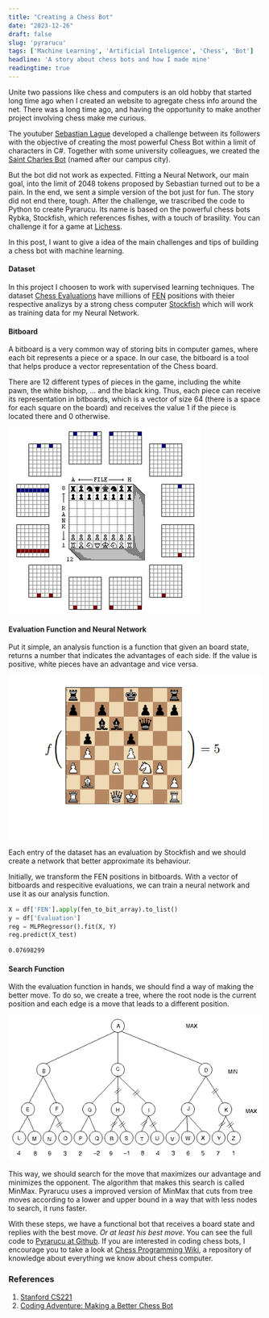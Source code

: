 ```yaml
---
title: "Creating a Chess Bot"
date: "2023-12-26"
draft: false
slug: 'pyrarucu'
tags: ['Machine Learning', 'Artificial Inteligence', 'Chess', 'Bot']
headline: 'A story about chess bots and how I made mine'
readingtime: true
---
```


Unite two passions like chess and computers is an old hobby that started long time ago when I created an website to agregate chess info around the net. There was a long time ago, and having the opportunity to make another project involving chess make me curious. 

The youtuber [Sebastian Lague](https://www.youtube.com/c/SebastianLague) developed a challenge between its followers with the objective of creating the most powerful Chess Bot within a limit of characters in C#. Together with some university colleagues, we created the [Saint Charles Bot](https://github.com/icmc-data/tiny-chess-bots) (named after our campus city).

But the bot did not work as expected. Fitting a Neural Network, our main goal, into the limit of 2048 tokens proposed by Sebastian turned out to be a pain. In the end, we sent a simple version of the bot just for fun. The story did not end there, tough. After the challenge, we trascribed the code to Python to create Pyrarucu. Its name is based on the powerful chess bots Rybka, Stockfish, which references fishes, with a touch of brasility. You can challenge it for a game at [Lichess](https://lichess.org/@/Pyrarucu).

In this post, I want to give a idea of the main challenges and tips of building a chess bot with machine learning.

#### Dataset
In this project I choosen to work with supervised learning techniques. The dataset [Chess Evaluations](https://www.kaggle.com/datasets/ronakbadhe/chess-evaluations) have millions of [FEN](https://en.wikipedia.org/wiki/Forsyth%E2%80%93Edwards_Notation) positions with theier respective analizys by a strong chess computer [Stockfish](https://stockfishchess.org/) which will work as training data for my Neural Network.

#### Bitboard
A bitboard is a very common way of storing bits in computer games, where each bit represents a piece or a space. In our case, the bitboard is a tool that helps produce a vector representation of the Chess board.

There are 12 different types of pieces in the game, including the white pawn, the white bishop, ... and the black king. Thus, each piece can receive its representation in bitboards, which is a vector of size 64 (there is a space for each square on the board) and receives the value 1 if the piece is located there and 0 otherwise.

![../img/bitboard.gif](../img/bitboard.gif)

#### Evaluation Function and Neural Network
Put it simple, an analysis function is a function that given an board state, returns a number that indicates the advantages of each side. If the value is positive, white pieces have an advantage and vice versa. 

![evaluation](../img/evaluation.png)

Each entry of the dataset has an evaluation by Stockfish and we should create a network that better approximate its behaviour.

Initially, we transform the FEN positions in bitboards. With a vector of bitboards and respecitive evaluations, we can train a neural network and use it as our analysis function.

``` python
X = df['FEN'].apply(fen_to_bit_array).to_list()
y = df['Evaluation']
reg = MLPRegressor().fit(X, Y)
reg.predict(X_test)
```
``` bash
0.07698299
```

#### Search Function 
With the evaluation function in hands, we should find a way of making the better move. To do so, we create a tree, where the root node is the current position and each edge is a move that leads to a different position.

![minmax](../img/minmax.png)

This way, we should search for the move that maximizes our advantage and minimizes the opponent. The algorithm that makes this search is called MinMax. Pyrarucu uses a improved version of MinMax that cuts from tree moves according to a lower and upper bound in a way that with less nodes to search, it runs faster. 

With these steps, we have a functional bot that receives a board state and replies with the best move. *Or at least his best move*. You can see the full code to [Pyrarucu at Github](https://github.com/icmc-data/Pyrarucu/). If you are interested in coding chess bots, I encourage you to take a look at [Chess Programming Wiki](https://www.chessprogramming.org/Main_Page), a repository of knowledge about everything we know about chess computer. 

### References
1. [Stanford CS221](https://stanford.edu/~cpiech/cs221/apps/deepBlue.html)
2. [Coding Adventure: Making a Better Chess Bot](https://www.youtube.com/watch?v=_vqlIPDR2TU)